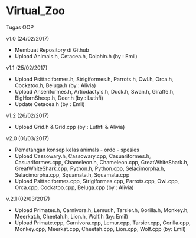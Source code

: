# Virtual_Zoo
Tugas OOP

v1.0 (24/02/2017)
- Membuat Repository di Github
- Upload Animals.h, Cetacea.h, Dolphin.h (by : Emil)

v1.1 (25/02/2017)
- Upload Psittaciformes.h, Strigiformes.h, Parrots.h, Owl.h, Orca.h, Cockatoo.h, Beluga.h (by : Alivia)
- Upload Anseriformes.h, Artiodactyls.h, Duck.h, Swan.h, Giraffe.h, BigHornSheep.h, Deer.h (by : Luthfi)
- Update Cetacea.h (by : Emil)

v1.2 (26/02/2017)
- Upload Grid.h & Grid.cpp (by : Luthfi & Alivia)

v2.0 (01/03/2017)
- Pematangan konsep kelas animals - ordo - spesies
- Upload Cassowary.h, Cassowary.cpp, Casuariformes.h, Casuariformes.cpp, Chameleon.h, Chameleon.cpp, GreatWhiteShark.h, GreatWhiteShark.cpp, Python.h, Python.cpp, Selacimorpha.h, Selacimorpha.cpp, Squamata.h, Squamata.cpp
- Upload Psittaciformes.cpp, Strigiformes.cpp, Parrots.cpp, Owl.cpp, Orca.cpp, Cockatoo.cpp, Beluga.cpp (by : Alivia)

v.2.1 (02/03/2017)
- Upload Primates.h, Carnivora.h, Lemur.h, Tarsier.h, Gorilla.h, Monkey.h, Meerkat.h, Cheetah.h, Lion.h, Wolf.h (by: Emil)
- Upload Primate.cpp, Carnivora.cpp, Lemur.cpp, Tarsier.cpp, Gorilla.cpp, Monkey.cpp, Meerkat.cpp, Cheetah.cpp, Lion.cpp, Wolf.cpp (by: Emil)
